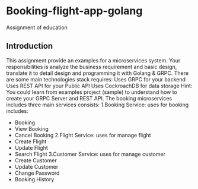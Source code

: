# Booking-flight-app-golang
Assignment of education 
## Introduction
This assignment provide an examples for a microservices system. Your responsibilities is analyze the
business requirement and basic design, translate it to detail design and programming it with Golang &
GRPC.
There are some main technologies stack requires:
Uses GRPC for your backend
Uses REST API for your Public API
Uses CockroachDB for data storage
Hint: You could learn from examples project (sample) to understand how to create your GRPC Server and
REST API.
The booking microservices includes three main services consists:
1.Booking Service: uses for booking includes:
- Booking
- View Booking
- Cancel Booking
2.Flight Service: uses for manage flight
- Create Flight
- Update Flight
- Search Flight
3.Customer Service: uses for manage customer
- Create Customer
- Update Customer
- Change Password
- Booking History
